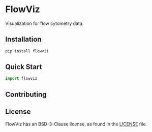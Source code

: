# FlowViz

Visualization for flow cytometry data.



## Installation

```bash
pip install flowviz
```



## Quick Start

```python
import flowviz
```



## Contributing



## License

FlowViz has an BSD-3-Clause license, as found in the [LICENSE](https://github.com/imyizhang/flowviz/blob/main/LICENSE) file.
